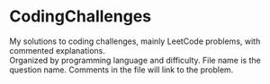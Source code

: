 ﻿# CodingChallenges  
My solutions to coding challenges, mainly LeetCode problems, with commented explanations.  
Organized by programming language and difficulty. File name is the question name. Comments in the file will link to the problem.
